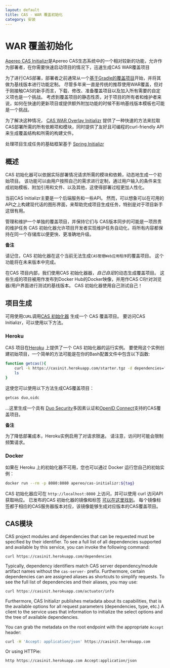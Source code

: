 ```yaml
---
layout: default
title: CAS - WAR 覆盖初始化
category: 安装
---
```


# WAR 覆盖初始化

[Apereo CAS Initializr][initializr]是Apereo CAS生态系统中的一个相对较新的功能，允许作为部署者，在你需要快速启动项目的情况下，迅速生成CAS WAR覆盖项目

为了进行CAS部署，部署者之前通常从一个[基于Gradle的覆盖项目](WAR-Overlay-Installation.html)开始，并将其做为基线版本进行功能定制。 尽管多年来一直是传统的推荐使用WAR覆盖，但对于刚接触CAS的新手而言，下载、修改、准备覆盖项目以及加入所有需要的自定义项也是一个挑战。 考虑到覆盖项目的静态性质，对于项目的所有者和维护者来说，如何在快速的更新项目或提供额外附加功能的时候不影响基线版本模板也可能是一个挑战。

为了解决这种情况， [CAS WAR Overlay Initializr][initializr] 提供了一种快速的方法来拉取CAS部署所需的所有依赖项和模块，同时提供了友好且可编程的curl-friendly API来生成覆盖结构和所需的构建文件。

处理项目生成任务的基础框架基于 [Spring Initializr](https://github.com/spring-io/initializr)

## 概述

CAS 初始化器可以依据实际部署情况请求所需的模块和依赖，动态地生成一个初始项目。 该功能可以由用户按照自己的需求进行定制，通过用户输入的条件来生成初始模板、附加引用和文件、以及其他，这使得部署过程更加人性化。

当前CAS Initializr主要是一个后端服务和一些API。 然而，可以想象可以在可用的API之上构建现代话的图形界面，来帮助完成项目生成任务，特别是对于项目新手这很有用。

管理和维护一个单独的覆盖项目，并保持它们与 CAS版本同步的可能是一项昂贵的维护任务 CAS 初始化器允许项目开发者实现维护任务自动化，将所有内容都保持在同一个存储库以便更快、更准确地升级。

<div class="alert alert-info"><strong>备注</strong>
<p>请记住，CAS 初始化器在这个当前无法生成<code>CAS管理Web应用程序</code>的覆盖项目。 这个功能将在未来版本中完成。</p></div>

在CAS 项目内部，我们使用CAS 初始化器器，*自己自足*的动态生成覆盖项目。 这些生成的项目被用作发布到Docker Hub的Docker映像，并用作CAS CI针对浏览器/用户界面进行测试的基线版本。 CAS 初始化器使用自己测试自己！

## 项目生成

可用使用`CURL`调用[CAS 初始化器][initializr] 生成一个 CAS 覆盖项目。 要访问CAS Initializr，可以使用以下方法。

### Heroku
CAS 项目在[Heroku][initializr] 上提供了一个 CAS 初始化器的运行实例。 要使用这个实例创建初始项目，一个简单的方法可能是在你的Bash配置文件中包含以下函数:

```bash
function getcas(){
    curl -k https://casinit.herokuapp.com/starter.tgz -d dependencies="$1" | tar -xzvf -
    ls
}
```

这使您可以使用以下方法生成CAS覆盖项目：

```bash
getcas duo,oidc
```

…这里生成一个具有 [Duo Security](../mfa/DuoSecurity-Authentication.html)多因素认证和[OpenID Connect](OAuth-OpenId-Authentication.html)支持的CAS覆盖项目。

<div class="alert alert-info"><strong>备注</strong>
<p>为了降低部署成本，Heroku实例启用了对请求限速。 请注意，访问时可能会限制频繁请求。</p></div>

### Docker

如果在 Heroku 上的初始化器不可用，您也可以通过 Docker 运行您自己的初始实例：

```bash
docker run --rm -p 8080:8080 apereo/cas-initializr:${tag}
```

CAS 初始化器应可在 `http://localhost:8080` 上访问，并可以使用 curl 访问API获取响应。 已发布的CAS 初始化器的镜像和标签 [可以在这里找到](https://hub.docker.com/r/apereo/cas-initializr/tags)。 每个镜像标签都于相应的CAS服务器版本对应，该镜像能够生成对应版本的CAS覆盖项目。

## CAS模块

CAS project modules and dependencies that can be requested must be specified by their identifier. To see a full list of all dependencies supported and available by this service, you can invoke the following command:

```bash
curl https://casinit.herokuapp.com/dependencies
```

Typically, dependency identifiers match CAS server dependency/module artifact names without the `cas-server-` prefix. Furthermore, certain dependencies can are assigned aliases as shortcuts to simplify requests. To see the full list of dependencies and their aliases, you may use:

```bash
curl https://casinit.herokuapp.com/actuator/info
```

Furthermore, CAS Initializr publishes metadata about its capabilities, that is the available options for all request parameters (dependencies, type, etc.) A client to the service uses that information to initialize the select options and the tree of available dependencies.

You can grab the metadata on the root endpoint with the appropriate `Accept` header:

```bash
curl -H 'Accept: application/json' https://casinit.herokuapp.com
```

Or using HTTPie:

```bash
http https://casinit.herokuapp.com Accept:application/json
```

[initializr]: https://casinit.herokuapp.com/

[initializr]: https://casinit.herokuapp.com/

[initializr]: https://casinit.herokuapp.com/

[initializr]: https://casinit.herokuapp.com/
